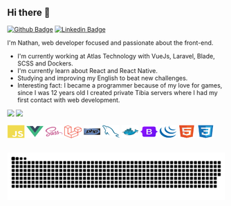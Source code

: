 ## Hi there 👋

[![Github Badge](https://img.shields.io/badge/-Github-000?style=flat-square&logo=Github&logoColor=white&link=https://github.com/nathanff99)](https://github.com/nathanff99)
[![Linkedin Badge](https://img.shields.io/badge/-LinkedIn-blue?style=flat-square&logo=Linkedin&logoColor=white&link=https://www.linkedin.com/in/nathanfischerhf/?locale=en_US/)](https://www.linkedin.com/in/nathanfischerhf/?locale=en_US)

I'm Nathan, web developer focused and passionate about the front-end.

- I'm currently working at Atlas Technology with VueJs, Laravel, Blade, SCSS and Dockers.
- I'm currently learn about React and React Native.
- Studying and improving my English to beat new challenges.
- Interesting fact: I became a programmer because of my love for games, since I was 12 years old I created private Tibia servers where I had my first contact with web development.

<div>
  <img height="180em" src="https://github-readme-stats.vercel.app/api?username=nathanff99&show_icons=true&theme=dark&include_all_commits=true&count_private=true"/>
  <img height="180em" src="https://github-readme-stats.vercel.app/api/top-langs/?username=nathanff99&layout=compact&langs_count=7&theme=dark"/>
</div>

<div style="display: inline-block; text-align: center"><br>
  <img height="30" width="40" src="https://raw.githubusercontent.com/devicons/devicon/master/icons/javascript/javascript-plain.svg">
  <img height="30" width="40" src="https://raw.githubusercontent.com/devicons/devicon/master/icons/vuejs/vuejs-original.svg">
  <img height="30" width="40" src="https://raw.githubusercontent.com/devicons/devicon/master/icons/sass/sass-original.svg">
  <img height="30" width="40" src="https://raw.githubusercontent.com/devicons/devicon/master/icons/laravel/laravel-original.svg">
  <img height="30" width="40" src="https://raw.githubusercontent.com/devicons/devicon/master/icons/php/php-original.svg">
  <img height="30" width="40" src="https://raw.githubusercontent.com/devicons/devicon/master/icons/mysql/mysql-original.svg">
  <img height="30" width="40" src="https://raw.githubusercontent.com/devicons/devicon/master/icons/docker/docker-original.svg">
  <img height="30" width="40" src="https://raw.githubusercontent.com/devicons/devicon/master/icons/bootstrap/bootstrap-original.svg">
  <img height="30" width="40" src="https://raw.githubusercontent.com/devicons/devicon/master/icons/jquery/jquery-original.svg">
  <img height="30" width="40" src="https://raw.githubusercontent.com/devicons/devicon/master/icons/html5/html5-original.svg">
  <img height="30" width="40" src="https://raw.githubusercontent.com/devicons/devicon/master/icons/css3/css3-original.svg">
</div>
  
<br>
<div>
<br>

![Snake animation](https://github.com/nathanff99/nathanff99/blob/output/github-contribution-grid-snake.svg)
 
</div>
